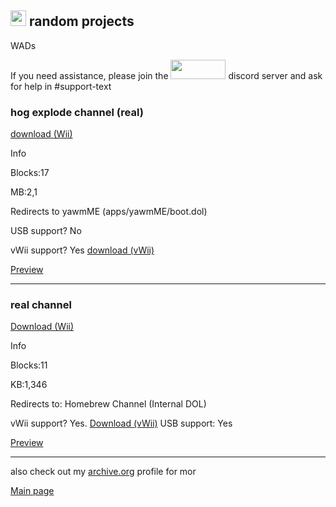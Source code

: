 <a href="https://idkwhereisthisname.github.io"><img src="https://idkwhereisthisname.github.io/assets/homebutton.gif" width="25" height="25"></a> random projects
------------
WADs

If you need assistance, please join the <a href="https://discord.gg/c9zpWSUxGG"><img src="https://donut.eu.org/img/88x31/wii_super_cool.png" width="88" height="31"></a> discord server and ask for help in #support-text

<h3>hog explode channel (real)</h3>

[download (Wii)](https://idkwhereisthisname.github.io/dwnlds-dir/hogexplodech.wad)

Info

Blocks:17

MB:2,1

Redirects to yawmME (apps/yawmME/boot.dol)

USB support? No

vWii support? Yes [download (vWii)](https://idkwhereisthisname.github.io/dwnlds-dir/hogexplodechvwii.wad)

[Preview](https://youtu.be/SG3OyeMO00o?si=1N-cydBoiJIxO01J)

--------------------------

<h3>real channel</h3>

[Download (Wii)](https://idkwhereisthisname.github.io/dwnlds-dir/realchannel.wad)

Info

Blocks:11

KB:1,346

Redirects to: Homebrew Channel (Internal DOL)

vWii support? Yes. [Download (vWii)](https://idkwhereisthisname.github.io/dwnlds-dir/realchannelvwii.wad)
USB support: Yes

[Preview](https://youtu.be/eNJpCWZDX4g)

---------------------
also check out my [archive.org](https://archive.org/details/@kcrtr3) profile for mor

[Main page](https://idkwhereisthisname.github.io)
